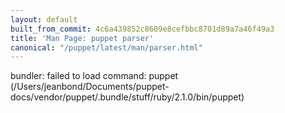 ```yaml
---
layout: default
built_from_commit: 4c6a439852c8609e8cefbbc8701d89a7a46f49a3
title: 'Man Page: puppet parser'
canonical: "/puppet/latest/man/parser.html"
---
```


<div class='mp'>
<p>bundler: failed to load command: puppet (/Users/jeanbond/Documents/puppet-docs/vendor/puppet/.bundle/stuff/ruby/2.1.0/bin/puppet)</p>

</div>
